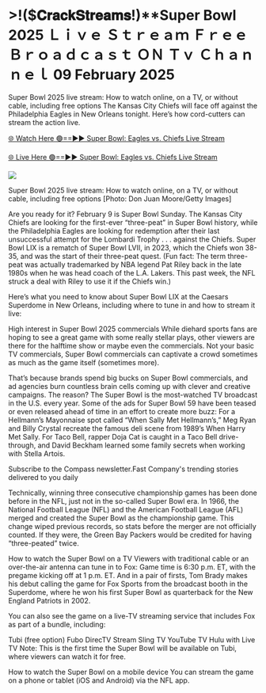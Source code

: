 <h1>>!($𝐂𝐫𝐚𝐜𝐤𝐒𝐭𝐫𝐞𝐚𝐦𝐬!)**Super Bowl 2025 Ｌｉｖｅ Ｓｔｒｅａｍ Ｆｒｅｅ Ｂｒｏａｄｃａｓｔ ＯＮ Ｔｖ Ｃｈａｎｎｅｌ 09 February 2025</h1>

Super Bowl 2025 live stream: How to watch online, on a TV, or without cable, including free options The Kansas City Chiefs will face off against the Philadelphia Eagles in New Orleans tonight. Here’s how cord-cutters can stream the action live.

[🌐 Watch Here 🟢==►► Super Bowl: Eagles vs. Chiefs Live Stream](https://zit-game-pass-tonight.blogspot.com/2025/02/super-bowl.html)

[🌐 Live Here 🟢==►► Super Bowl: Eagles vs. Chiefs Live Stream](https://zit-game-pass-tonight.blogspot.com/2025/02/super-bowl.html)

<a href="https://zit-game-pass-tonight.blogspot.com/2025/02/super-bowl.html" rel="nofollow"><img src="https://camo.githubusercontent.com/1be82823e85778f8a57db5ea2a2e46822e8721e5be32dc31a466a7df3bb16d49/68747470733a2f2f636c6173736963616c7363686f6f6c6f6662616c6c65746c692e636f6d2f6e686b2f72676273727465672e676966" style="max-width: 100%;"></a>

Super Bowl 2025 live stream: How to watch online, on a TV, or without cable, including free options [Photo: Don Juan Moore/Getty Images]

Are you ready for it? February 9 is Super Bowl Sunday. The Kansas City Chiefs are looking for the first-ever “three-peat” in Super Bowl history, while the Philadelphia Eagles are looking for redemption after their last unsuccessful attempt for the Lombardi Trophy . . . against the Chiefs. Super Bowl LIX is a rematch of Super Bowl LVII, in 2023, which the Chiefs won 38-35, and was the start of their three-peat quest. (Fun fact: The term three-peat was actually trademarked by NBA legend Pat Riley back in the late 1980s when he was head coach of the L.A. Lakers. This past week, the NFL struck a deal with Riley to use it if the Chiefs win.)

Here’s what you need to know about Super Bowl LIX at the Caesars Superdome in New Orleans, including where to tune in and how to stream it live:

High interest in Super Bowl 2025 commercials While diehard sports fans are hoping to see a great game with some really stellar plays, other viewers are there for the halftime show or maybe even the commercials. Not your basic TV commercials, Super Bowl commercials can captivate a crowd sometimes as much as the game itself (sometimes more).

That’s because brands spend big bucks on Super Bowl commercials, and ad agencies burn countless brain cells coming up with clever and creative campaigns. The reason? The Super Bowl is the most-watched TV broadcast in the U.S. every year. Some of the ads for Super Bowl 59 have been teased or even released ahead of time in an effort to create more buzz: For a Hellmann’s Mayonnaise spot called “When Sally Met Hellmann’s,” Meg Ryan and Billy Crystal recreate the famous deli scene from 1989’s When Harry Met Sally. For Taco Bell, rapper Doja Cat is caught in a Taco Bell drive-through, and David Beckham learned some family secrets when working with Stella Artois.

Subscribe to the Compass newsletter.Fast Company's trending stories delivered to you daily

Technically, winning three consecutive championship games has been done before in the NFL, just not in the so-called Super Bowl era. In 1966, the National Football League (NFL) and the American Football League (AFL) merged and created the Super Bowl as the championship game. This change wiped previous records, so stats before the merger are not officially counted. If they were, the Green Bay Packers would be credited for having “three-peated” twice.

How to watch the Super Bowl on a TV Viewers with traditional cable or an over-the-air antenna can tune in to Fox: Game time is 6:30 p.m. ET, with the pregame kicking off at 1 p.m. ET. And in a pair of firsts, Tom Brady makes his debut calling the game for Fox Sports from the broadcast booth in the Superdome, where he won his first Super Bowl as quarterback for the New England Patriots in 2002.

You can also see the game on a live-TV streaming service that includes Fox as part of a bundle, including:

Tubi (free option) Fubo DirecTV Stream Sling TV YouTube TV Hulu with Live TV Note: This is the first time the Super Bowl will be available on Tubi, where viewers can watch it for free.

How to watch the Super Bowl on a mobile device You can stream the game on a phone or tablet (iOS and Android) via the NFL app.

